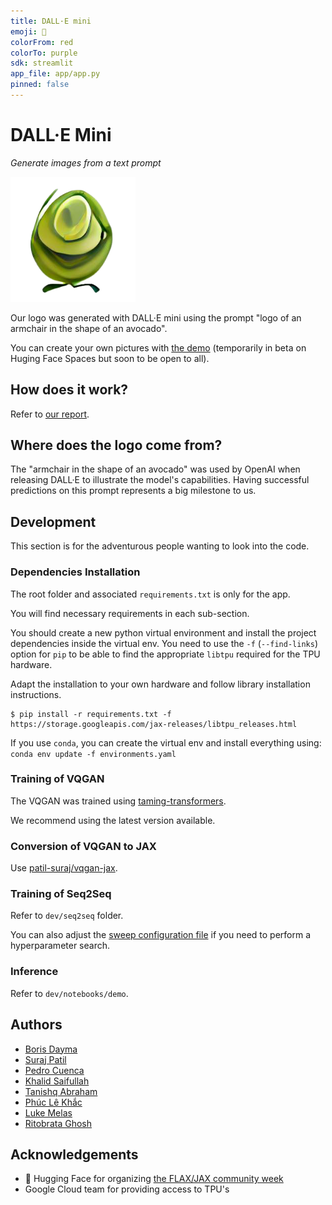 ```yaml
---
title: DALL·E mini
emoji: 🥑
colorFrom: red
colorTo: purple
sdk: streamlit
app_file: app/app.py
pinned: false
---
```


# DALL·E Mini

_Generate images from a text prompt_

<img src="img/logo.png" width="200">

Our logo was generated with DALL·E mini using the prompt "logo of an armchair in the shape of an avocado".

You can create your own pictures with [the demo](https://huggingface.co/spaces/flax-community/dalle-mini) (temporarily in beta on Huging Face Spaces but soon to be open to all).

## How does it work?

Refer to [our report](https://wandb.ai/dalle-mini/dalle-mini/reports/DALL-E-mini--Vmlldzo4NjIxODA).

## Where does the logo come from?

The "armchair in the shape of an avocado" was used by OpenAI when releasing DALL·E to illustrate the model's capabilities. Having successful predictions on this prompt represents a big milestone to us.

## Development

This section is for the adventurous people wanting to look into the code.

### Dependencies Installation

The root folder and associated `requirements.txt` is only for the app.

You will find necessary requirements in each sub-section.

You should create a new python virtual environment and install the project dependencies inside the virtual env. You need to use the `-f` (`--find-links`) option for `pip` to be able to find the appropriate `libtpu` required for the TPU hardware.

Adapt the installation to your own hardware and follow library installation instructions.

```
$ pip install -r requirements.txt -f https://storage.googleapis.com/jax-releases/libtpu_releases.html
```

If you use `conda`, you can create the virtual env and install everything using: `conda env update -f environments.yaml`

### Training of VQGAN

The VQGAN was trained using [taming-transformers](https://github.com/CompVis/taming-transformers).

We recommend using the latest version available.

### Conversion of VQGAN to JAX

Use [patil-suraj/vqgan-jax](https://github.com/patil-suraj/vqgan-jax).

### Training of Seq2Seq

Refer to `dev/seq2seq` folder.

You can also adjust the [sweep configuration file](https://docs.wandb.ai/guides/sweeps) if you need to perform a hyperparameter search.

### Inference

Refer to `dev/notebooks/demo`.

## Authors

- [Boris Dayma](https://github.com/borisdayma)
- [Suraj Patil](https://github.com/patil-suraj)
- [Pedro Cuenca](https://github.com/pcuenca)
- [Khalid Saifullah](https://github.com/khalidsaifullaah)
- [Tanishq Abraham](https://github.com/tmabraham)
- [Phúc Lê Khắc](https://github.com/lkhphuc)
- [Luke Melas](https://github.com/lukemelas)
- [Ritobrata Ghosh](https://github.com/ghosh-r)

## Acknowledgements

- 🤗 Hugging Face for organizing [the FLAX/JAX community week](https://github.com/huggingface/transformers/tree/master/examples/research_projects/jax-projects)
- Google Cloud team for providing access to TPU's
